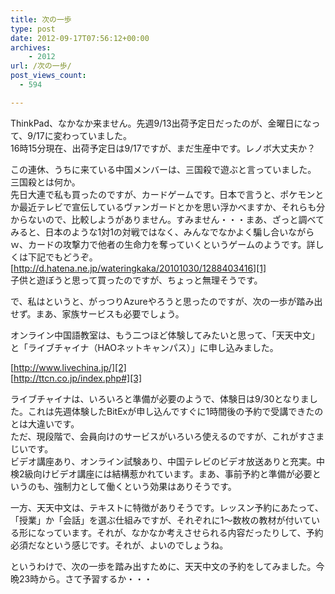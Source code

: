 ```yaml
---
title: 次の一歩
type: post
date: 2012-09-17T07:56:12+00:00
archives:
    - 2012
url: /次の一歩/
post_views_count:
  - 594

---
```

ThinkPad、なかなか来ません。先週9/13出荷予定日だったのが、金曜日になって、9/17に変わっていました。  
16時15分現在、出荷予定日は9/17ですが、まだ生産中です。レノボ大丈夫か？

この連休、うちに来ている中国メンバーは、三国殺で遊ぶと言っていました。  
三国殺とは何か。  
先日大連で私も買ったのですが、カードゲームです。日本で言うと、ポケモンとか最近テレビで宣伝しているヴァンガードとかを思い浮かべますか、それらも分からないので、比較しようがありません。すみません・・・まあ、ざっと調べてみると、日本のような1対1の対戦ではなく、みんなでなかよく騙し合いながらｗ、カードの攻撃力で他者の生命力を奪っていくというゲームのようです。詳しくは下記でもどうぞ。  
[http://d.hatena.ne.jp/wateringkaka/20101030/1288403416][1]  
子供と遊ぼうと思って買ったのですが、ちょっと無理そうです。

で、私はというと、がっつりAzureやろうと思ったのですが、次の一歩が踏み出せず。まあ、家族サービスも必要でしょう。

オンライン中国語教室は、もう二つほど体験してみたいと思って、「天天中文」と「ライブチャイナ（HAOネットキャンパス）」に申し込みました。

[http://www.livechina.jp/][2]  
[http://ttcn.co.jp/index.php#][3]

ライブチャイナは、いろいろと準備が必要のようで、体験日は9/30となりました。これは先週体験したBitExが申し込んですぐに1時間後の予約で受講できたのとは大違いです。  
ただ、現段階で、会員向けのサービスがいろいろ使えるのですが、これがすさまじいです。  
ビデオ講座あり、オンライン試験あり、中国テレビのビデオ放送ありと充実。中検2級向けビデオ講座には結構惹かれています。まあ、事前予約と準備が必要というのも、強制力として働くという効果はありそうです。

一方、天天中文は、テキストに特徴がありそうです。レッスン予約にあたって、「授業」か「会話」を選ぶ仕組みですが、それぞれに1～数枚の教材が付いている形になっています。それが、なかなか考えさせられる内容だったりして、予約必須だなという感じです。それが、よいのでしょうね。

というわけで、次の一歩を踏み出すために、天天中文の予約をしてみました。今晩23時から。さて予習するか・・・

 [1]: http://d.hatena.ne.jp/wateringkaka/20101030/1288403416 "http://d.hatena.ne.jp/wateringkaka/20101030/1288403416"
 [2]: http://www.livechina.jp/ "http://www.livechina.jp/"
 [3]: http://ttcn.co.jp/index.php# "http://ttcn.co.jp/index.php#"